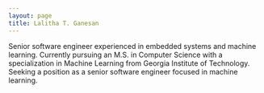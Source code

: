 ```yaml
---
layout: page
title: Lalitha T. Ganesan
---
```


Senior software engineer experienced in embedded systems and machine learning. Currently pursuing an M.S. in Computer Science with a specialization in Machine Learning from Georgia
Institute of Technology. Seeking a position as a senior software engineer focused in machine learning.
